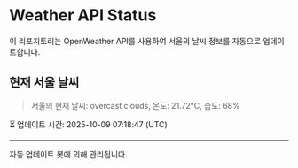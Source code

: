 
# Weather API Status

이 리포지토리는 OpenWeather API를 사용하여 서울의 날씨 정보를 자동으로 업데이트합니다.

## 현재 서울 날씨
> 서울의 현재 날씨: overcast clouds, 온도: 21.72°C, 습도: 68%

⏳ 업데이트 시간: 2025-10-09 07:18:47 (UTC)

---
자동 업데이트 봇에 의해 관리됩니다.
